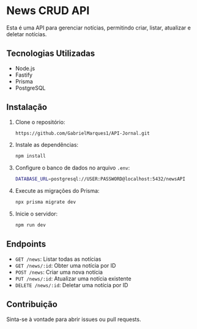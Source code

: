 # News CRUD API

Esta é uma API para gerenciar notícias, permitindo criar, listar, atualizar e deletar notícias.

## Tecnologias Utilizadas

- Node.js
- Fastify
- Prisma
- PostgreSQL

## Instalação

1. Clone o repositório:
   ```bash
   https://github.com/GabrielMarques1/API-Jornal.git


   ```

2. Instale as dependências:
   ```bash
   npm install
   ```

3. Configure o banco de dados no arquivo `.env`:
   ```bash
   DATABASE_URL=postgresql://USER:PASSWORD@localhost:5432/newsAPI
   ```

4. Execute as migrações do Prisma:
   ```bash
   npx prisma migrate dev
   ```

5. Inicie o servidor:
   ```bash
   npm run dev
   ```

## Endpoints

- `GET /news`: Listar todas as notícias
- `GET /news/:id`: Obter uma notícia por ID
- `POST /news`: Criar uma nova notícia
- `PUT /news/:id`: Atualizar uma notícia existente
- `DELETE /news/:id`: Deletar uma notícia por ID

## Contribuição

Sinta-se à vontade para abrir issues ou pull requests.

